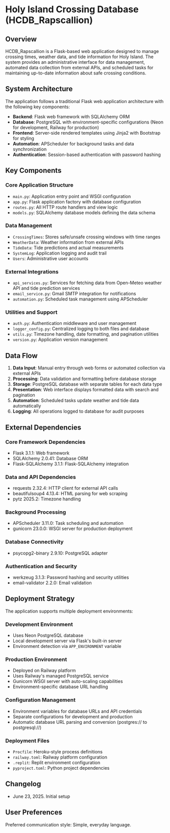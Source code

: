 # Holy Island Crossing Database (HCDB_Rapscallion)

## Overview

HCDB_Rapscallion is a Flask-based web application designed to manage crossing times, weather data, and tide information for Holy Island. The system provides an administrative interface for data management, automated data collection from external APIs, and scheduled tasks for maintaining up-to-date information about safe crossing conditions.

## System Architecture

The application follows a traditional Flask web application architecture with the following key components:

- **Backend**: Flask web framework with SQLAlchemy ORM
- **Database**: PostgreSQL with environment-specific configurations (Neon for development, Railway for production)
- **Frontend**: Server-side rendered templates using Jinja2 with Bootstrap for styling
- **Automation**: APScheduler for background tasks and data synchronization
- **Authentication**: Session-based authentication with password hashing

## Key Components

### Core Application Structure
- `main.py`: Application entry point and WSGI configuration
- `app.py`: Flask application factory with database configuration
- `routes.py`: All HTTP route handlers and view logic
- `models.py`: SQLAlchemy database models defining the data schema

### Data Management
- `CrossingTimes`: Stores safe/unsafe crossing windows with time ranges
- `WeatherData`: Weather information from external APIs
- `TideData`: Tide predictions and actual measurements
- `SystemLog`: Application logging and audit trail
- `Users`: Administrative user accounts

### External Integrations
- `api_services.py`: Services for fetching data from Open-Meteo weather API and tide prediction services
- `email_service.py`: Gmail SMTP integration for notifications
- `automation.py`: Scheduled task management using APScheduler

### Utilities and Support
- `auth.py`: Authentication middleware and user management
- `logger_config.py`: Centralized logging to both files and database
- `utils.py`: Timezone handling, date formatting, and pagination utilities
- `version.py`: Application version management

## Data Flow

1. **Data Input**: Manual entry through web forms or automated collection via external APIs
2. **Processing**: Data validation and formatting before database storage
3. **Storage**: PostgreSQL database with separate tables for each data type
4. **Presentation**: Web interface displays formatted data with search and pagination
5. **Automation**: Scheduled tasks update weather and tide data automatically
6. **Logging**: All operations logged to database for audit purposes

## External Dependencies

### Core Framework Dependencies
- Flask 3.1.1: Web framework
- SQLAlchemy 2.0.41: Database ORM
- Flask-SQLAlchemy 3.1.1: Flask-SQLAlchemy integration

### Data and API Dependencies
- requests 2.32.4: HTTP client for external API calls
- beautifulsoup4 4.13.4: HTML parsing for web scraping
- pytz 2025.2: Timezone handling

### Background Processing
- APScheduler 3.11.0: Task scheduling and automation
- gunicorn 23.0.0: WSGI server for production deployment

### Database Connectivity
- psycopg2-binary 2.9.10: PostgreSQL adapter

### Authentication and Security
- werkzeug 3.1.3: Password hashing and security utilities
- email-validator 2.2.0: Email validation

## Deployment Strategy

The application supports multiple deployment environments:

### Development Environment
- Uses Neon PostgreSQL database
- Local development server via Flask's built-in server
- Environment detection via `APP_ENVIRONMENT` variable

### Production Environment
- Deployed on Railway platform
- Uses Railway's managed PostgreSQL service
- Gunicorn WSGI server with auto-scaling capabilities
- Environment-specific database URL handling

### Configuration Management
- Environment variables for database URLs and API credentials
- Separate configurations for development and production
- Automatic database URL parsing and conversion (postgres:// to postgresql://)

### Deployment Files
- `Procfile`: Heroku-style process definitions
- `railway.toml`: Railway platform configuration
- `.replit`: Replit environment configuration
- `pyproject.toml`: Python project dependencies

## Changelog

- June 23, 2025. Initial setup

## User Preferences

Preferred communication style: Simple, everyday language.